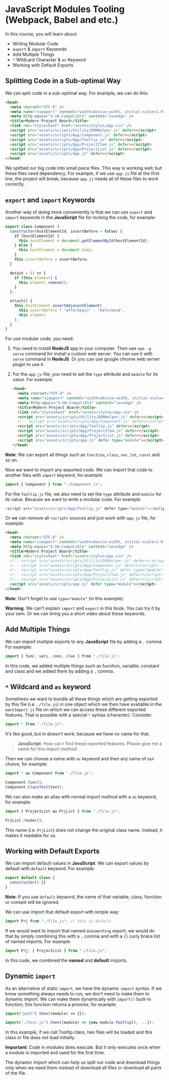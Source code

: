 # JavaScript Modules Tooling (Webpack, Babel and etc.)

In this course, you will learn about:

- Writing Modular Code
- `export` & `import` Keywords
- Add Multiple Things
- `*` Wildcard Character & `as` Keyword
- Working with Default Exports

## Splitting Code in a Sub-optimal Way

We can split code in a sub-optimal way. For example, we can do this:

```html
<head>
  <meta charset="UTF-8" />
  <meta name="viewport" content="width=device-width, initial-scale=1.0" />
  <meta http-equiv="X-UA-Compatible" content="ie=edge" />
  <title>Modern Project Board</title>
  <link rel="stylesheet" href="assets/styles/app.css" />
  <script src="assets/scripts/Utility/DOMHelper.js" defer></script>
  <script src="assets/scripts/App/Component.js" defer></script>
  <script src="assets/scripts/App/Tooltip.js" defer></script>
  <script src="assets/scripts/App/ProjectItem.js" defer></script>
  <script src="assets/scripts/App/ProjectList.js" defer></script>
  <script src="assets/scripts/app.js" defer></script>
</head>
```

We splitted our big code into small piece files. This way is working well; but these files need dependency. For example, if we use `app.js` file at the first line, the project will break; because `app.js` needs all of these files to work correctly.

## `export` and `import` Keywords

Another way of doing more conveniently is that we can use `export` and `import` keywords in the **JavaScript** file for locking the code, for example:

```js
export class Component {
  constructor(hostElementId, insertBefore = false) {
    if (hostElementId) {
      this.hostElement = document.getElementById(hostElementId);
    } else {
      this.hostElement = document.body;
    }
    this.insertBefore = insertBefore;
  }

  detach = () => {
    if (this.element) {
      this.element.remove();
    }
  };

  attach() {
    this.hostElement.insertAdjacentElement(
      this.insertBefore ? "afterbegin" : "beforeend",
      this.element
    );
  }
}
```

For use modular code, you need:

1. You need to install **NodeJS** app in your computer. Then use `npm -g serve` command for install a custom web server. You can use it with `serve` command in **NodeJS**. Or you can use google chrome web server plugin to use it.
2. For the `app.js` file, you need to set the `type` attribute and `module` for its value. For example:

   ```html
   <head>
     <meta charset="UTF-8" />
     <meta name="viewport" content="width=device-width, initial-scale=1.0" /   >
     <meta http-equiv="X-UA-Compatible" content="ie=edge" />
     <title>Modern Project Board</title>
     <link rel="stylesheet" href="assets/styles/app.css" />
     <script src="assets/scripts/Utility/DOMHelper.js" defer></script>
     <!-- <script src="assets/scripts/App/Component.js" defer></script> -->
     <script src="assets/scripts/App/Tooltip.js" defer></script>
     <script src="assets/scripts/App/ProjectItem.js" defer></script>
     <script src="assets/scripts/App/ProjectList.js" defer></script>
     <script src="assets/scripts/app.js" defer type="module"></script>
   </head>
   ```

**Note**: We can export all things such as `function`, `class`, `var`, `let`, `const` and so on.

Now we want to import any exported code. We can import that code to another files with `import` keyword, for example:

```js
import { Component } from "./Component.js";
```

For the `Tooltip.js` file, we also need to set the `type` attribute and `module` for its value. Because we want to write a modular code. For example:

```js
<script src="assets/scripts/App/Tooltip.js" defer type="module"></script>
```

Or we can remove all `<script>` sources and just work with `app.js` file, for example:

```html
<head>
  <meta charset="UTF-8" />
  <meta name="viewport" content="width=device-width, initial-scale=1.0" />
  <meta http-equiv="X-UA-Compatible" content="ie=edge" />
  <title>Modern Project Board</title>
  <link rel="stylesheet" href="assets/styles/app.css" />
  <!-- <script src="assets/scripts/Utility/DOMHelper.js" defer></script> -->
  <!-- <script src="assets/scripts/App/Component.js" defer></script> -->
  <!-- <script src="assets/scripts/App/Tooltip.js" defer type="module"></script> -->
  <!-- <script src="assets/scripts/App/ProjectItem.js" defer></script> -->
  <!-- <script src="assets/scripts/App/ProjectList.js" defer></script> -->
  <script src="assets/scripts/app.js" defer type="module"></script>
</head>
```

**Note**: Don't forget to use `type="module"` (in this example).

**Warning**: We can't explain `import` and `export` in this book. You can try it by your own. Or we can bring you a short video about these keywords.

## Add Multiple Things

We can import multiple exports to any **JavaScript** file by adding a `,` comma. For example:

```js
import { func, vari, cons, clas } from "./file.js";
```

In this code, we added multiple things such as fucntion, variable, constant and class and we added them by adding a `,` comma.

## `*` Wildcard and `as` keyword

Sometimes we want to bundle all these things which are getting exported by this file (i.e. `./file.js`) in one object which we then have available in the `wantImport.js` file on which we can access these different exported features. That is possible with a special `*` syntax (character). Consider:

```js
import * from "./file.js";
```

It's like good, but in doesn't work; because we have no name for that.

> **JavaScript**: How can I find these exported features. Please give me a name for this import method.

Then we can choose a name with `as` keyword and then any name of our choice, for example:

```js
import * as Component from "./file.js";

Component.func();
Component.ClassTest(test);
```

We can also make an alias with normal import method with a `as` keyword, for example:

```js
import { ProjectList as PrjList } from "./file.js";

PrjList.render();
```

This name (i.e. `PrjList`) does not change the original class name. Instead, it makes it readable for us.

## Working with Default Exports

We can import default values in **JavaScript**. We can export values by default with `default` keyword. For example:

```js
export default class {
  constructor() {}
}
```

**Note**: If you use `default` keyword, the name of that variable, class, function or contant will be ignored.

We can use import that default export with simple way:

```js
import Prj from "./file.js"; // this is default
```

If we would want to import that named `doSomething` export, we would do that by simply combining this with a `,` comma and with a `{}` curly brace list of named imports. For example:

```js
import Prj, { ProjectList } from "./file.js";
```

In this code, we combined the **named** and **default** imports.

## Dynamic `import`

As an alternative of static `import`, we have the dynamic `import` syntax. If we know something always needs to run, we don't need to make them to dynamic import. We can make them dynamically with `import()` built-in function; this function returns a promise, for example:

```js
import("path").then((module) => {});
```

```js
import("./test.js").then((module) => {new module.Tooltip(); ...});
```

In this example, if we call Tooltip class, two files will be loaded and this class or file does not load initially.

**Important**: Code in modules does execute. But it only executes once when a module is imported and used for the first time.

The dynamic import which can help us split our code and download things only when we need them instead of download all files or download all parts of the file.
